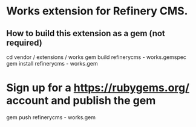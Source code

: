 # Works extension for Refinery CMS.

## How to build this extension as a gem (not required)

cd vendor / extensions / works
gem build refinerycms - works.gemspec
gem install refinerycms - works.gem

# Sign up for a https://rubygems.org/ account and publish the gem
gem push refinerycms - works.gem
